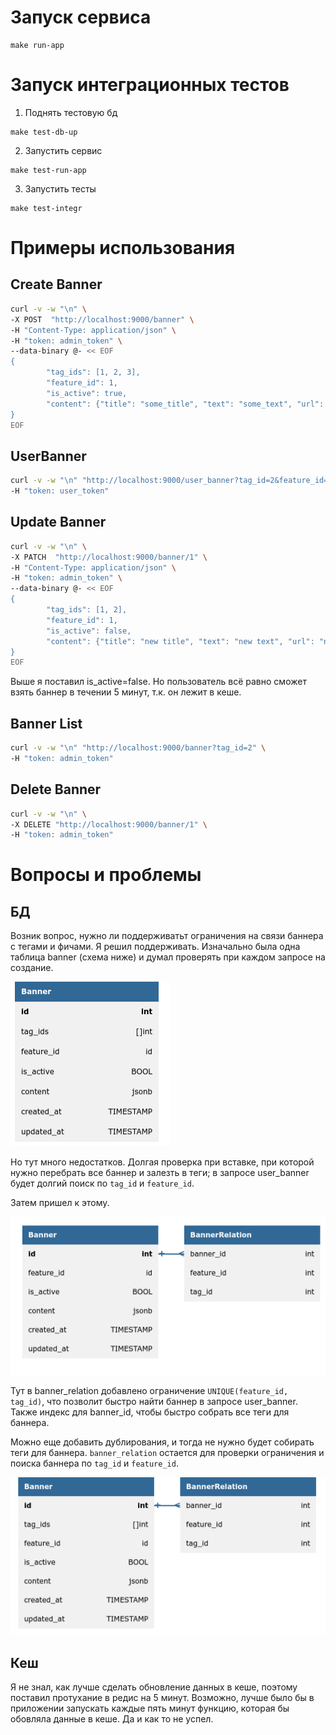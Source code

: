 # Запуск сервиса
```
make run-app
```

# Запуск интеграционных тестов
1. Поднять тестовую бд
```
make test-db-up
```
2. Запустить сервис
```
make test-run-app
```
3. Запустить тесты
```
make test-integr
```

# Примеры использования
## Create Banner
```bash
curl -v -w "\n" \
-X POST  "http://localhost:9000/banner" \
-H "Content-Type: application/json" \
-H "token: admin_token" \
--data-binary @- << EOF
{
        "tag_ids": [1, 2, 3], 
        "feature_id": 1, 
        "is_active": true, 
        "content": {"title": "some_title", "text": "some_text", "url": "some_url"}
}
EOF
```

## UserBanner
```bash
curl -v -w "\n" "http://localhost:9000/user_banner?tag_id=2&feature_id=1" \
-H "token: user_token"
```

## Update Banner
```bash
curl -v -w "\n" \
-X PATCH  "http://localhost:9000/banner/1" \
-H "Content-Type: application/json" \
-H "token: admin_token" \
--data-binary @- << EOF
{
        "tag_ids": [1, 2], 
        "feature_id": 1, 
        "is_active": false, 
        "content": {"title": "new title", "text": "new text", "url": "new url"}
}
EOF
```

Выше я поставил is_active=false. Но пользователь всё равно сможет взять баннер в течении 5 минут, т.к. он лежит в кеше.

## Banner List
```bash
curl -v -w "\n" "http://localhost:9000/banner?tag_id=2" \
-H "token: admin_token"
```

## Delete Banner
```bash
curl -v -w "\n" \
-X DELETE "http://localhost:9000/banner/1" \
-H "token: admin_token"
```

# Вопросы и проблемы
## БД
Возник вопрос, нужно ли поддерживатьт ограничения на связи баннера с тегами и фичами. Я решил поддерживать. Изначально была одна таблица banner (схема ниже) и думал проверять при каждом запросе на создание.

![alt text](image.png)


Но тут много недостатков. Долгая проверка при вставке, при которой нужно перебрать все баннер и залезть в теги; в запросе user_banner будет долгий поиск по `tag_id` и `feature_id`.

Затем пришел к этому.

![alt text](image-2.png)


Тут в banner_relation добавлено ограничение `UNIQUE(feature_id, tag_id)`, что позволит быстро найти баннер в запросе user_banner.
Также индекс для banner_id, чтобы быстро собрать все теги для баннера.

Можно еще добавить дублирования, и тогда не нужно будет собирать теги для баннера. `banner_relation` остается для проверки ограничения и поиска баннера по `tag_id` и `feature_id`.

![alt text](image-1.png)

## Кеш
Я не знал, как лучше сделать обновление данных в кеше, поэтому поставил протухание в редис на 5 минут. Возможно, лучше было бы в приложении запускать каждые пять минут функцию, которая бы обовляла данные в кеше. Да и как то не успел.

